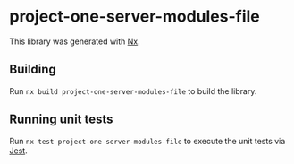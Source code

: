 # project-one-server-modules-file

This library was generated with [Nx](https://nx.dev).

## Building

Run `nx build project-one-server-modules-file` to build the library.

## Running unit tests

Run `nx test project-one-server-modules-file` to execute the unit tests via [Jest](https://jestjs.io).
